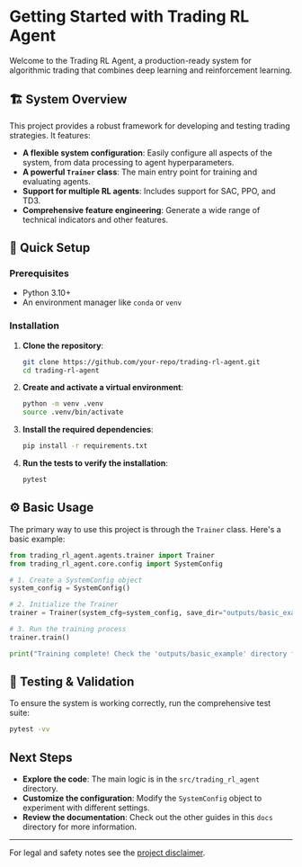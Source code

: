 # Getting Started with Trading RL Agent

Welcome to the Trading RL Agent, a production-ready system for algorithmic trading that combines deep learning and reinforcement learning.

## 🏗️ System Overview

This project provides a robust framework for developing and testing trading strategies. It features:

- **A flexible system configuration**: Easily configure all aspects of the system, from data processing to agent hyperparameters.
- **A powerful `Trainer` class**: The main entry point for training and evaluating agents.
- **Support for multiple RL agents**: Includes support for SAC, PPO, and TD3.
- **Comprehensive feature engineering**: Generate a wide range of technical indicators and other features.

## 🚀 Quick Setup

### Prerequisites

- Python 3.10+
- An environment manager like `conda` or `venv`

### Installation

1.  **Clone the repository**:

    ```bash
    git clone https://github.com/your-repo/trading-rl-agent.git
    cd trading-rl-agent
    ```

2.  **Create and activate a virtual environment**:

    ```bash
    python -m venv .venv
    source .venv/bin/activate
    ```

3.  **Install the required dependencies**:

    ```bash
    pip install -r requirements.txt
    ```

4.  **Run the tests to verify the installation**:
    ```bash
    pytest
    ```

## ⚙️ Basic Usage

The primary way to use this project is through the `Trainer` class. Here's a basic example:

```python
from trading_rl_agent.agents.trainer import Trainer
from trading_rl_agent.core.config import SystemConfig

# 1. Create a SystemConfig object
system_config = SystemConfig()

# 2. Initialize the Trainer
trainer = Trainer(system_cfg=system_config, save_dir="outputs/basic_example")

# 3. Run the training process
trainer.train()

print("Training complete! Check the 'outputs/basic_example' directory for results.")
```

## 🧪 Testing & Validation

To ensure the system is working correctly, run the comprehensive test suite:

```bash
pytest -vv
```

## Next Steps

- **Explore the code**: The main logic is in the `src/trading_rl_agent` directory.
- **Customize the configuration**: Modify the `SystemConfig` object to experiment with different settings.
- **Review the documentation**: Check out the other guides in this `docs` directory for more information.

---

For legal and safety notes see the [project disclaimer](disclaimer.md).
